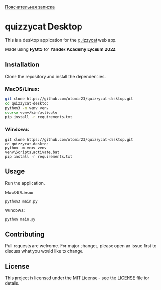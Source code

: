 [Пояснительная записка](NOTE.md)

# quizzycat Desktop

This is a desktop application for the [quizzycat](https://quizzycat.vercel.app/) web app.

Made using **PyQt5** for **Yandex Academy Lyceum 2022**. 


## Installation

Clone the repository and install the dependencies.

### MacOS/Linux:

```bash 
git clone https://github.com/otomir23/quizzycat-desktop.git
cd quizzycat-desktop
python3 -m venv venv
source venv/bin/activate
pip install -r requirements.txt
```

### Windows:

```shell
git clone https://github.com/otomir23/quizzycat-desktop.git
cd quizzycat-desktop
python -m venv venv
venv\Scripts\activate.bat
pip install -r requirements.txt
```

## Usage

Run the application.

MacOS/Linux:

```bash
python3 main.py
```

Windows:

```shell
python main.py
```

## Contributing

Pull requests are welcome. For major changes, please open an issue first to discuss what you would like to change.

## License

This project is licensed under the MIT License - see the [LICENSE](LICENSE.md) file for details.
